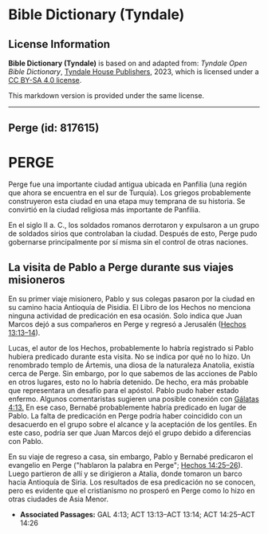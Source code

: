 # Bible Dictionary (Tyndale)

## License Information

**Bible Dictionary (Tyndale)** is based on and adapted from: _Tyndale Open Bible Dictionary_, [Tyndale House Publishers](https://tyndaleopenresources.com/), 2023, which is licensed under a [CC BY-SA 4.0 license](https://creativecommons.org/licenses/by-sa/4.0/legalcode.en).

This markdown version is provided under the same license.



--------------------------------

## Perge (id: 817615)

PERGE
=====

Perge fue una importante ciudad antigua ubicada en Panfilia (una región que ahora se encuentra en el sur de Turquía). Los griegos probablemente construyeron esta ciudad en una etapa muy temprana de su historia. Se convirtió en la ciudad religiosa más importante de Panfilia.

En el siglo II a. C., los soldados romanos derrotaron y expulsaron a un grupo de soldados sirios que controlaban la ciudad. Después de esto, Perge pudo gobernarse principalmente por sí misma sin el control de otras naciones.

La visita de Pablo a Perge durante sus viajes misioneros
--------------------------------------------------------

En su primer viaje misionero, Pablo y sus colegas pasaron por la ciudad en su camino hacia Antioquía de Pisidia. El Libro de los Hechos no menciona ninguna actividad de predicación en esa ocasión. Solo indica que Juan Marcos dejó a sus compañeros en Perge y regresó a Jerusalén ([Hechos 13:13–14](https://ref.ly/Acts13:13-Acts13:14)).

Lucas, el autor de los Hechos, probablemente lo habría registrado si Pablo hubiera predicado durante esta visita. No se indica por qué no lo hizo. Un renombrado templo de Ártemis, una diosa de la naturaleza Anatolia, existía cerca de Perge. Sin embargo, por lo que sabemos de las acciones de Pablo en otros lugares, esto no lo habría detenido. De hecho, era más probable que representara un desafío para el apóstol. Pablo pudo haber estado enfermo. Algunos comentaristas sugieren una posible conexión con [Gálatas 4:13\.](https://ref.ly/Gal4:13) En ese caso, Bernabé probablemente habría predicado en lugar de Pablo. La falta de predicación en Perge podría haber coincidido con un desacuerdo en el grupo sobre el alcance y la aceptación de los gentiles. En este caso, podría ser que Juan Marcos dejó el grupo debido a diferencias con Pablo.

En su viaje de regreso a casa, sin embargo, Pablo y Bernabé predicaron el evangelio en Perge ("hablaron la palabra en Perge"; [Hechos 14:25–26](https://ref.ly/Acts14:25-Acts14:26)). Luego partieron de allí y se dirigieron a Atalia, donde tomaron un barco hacia Antioquía de Siria. Los resultados de esa predicación no se conocen, pero es evidente que el cristianismo no prosperó en Perge como lo hizo en otras ciudades de Asia Menor.

* **Associated Passages:** GAL 4:13; ACT 13:13–ACT 13:14; ACT 14:25–ACT 14:26

